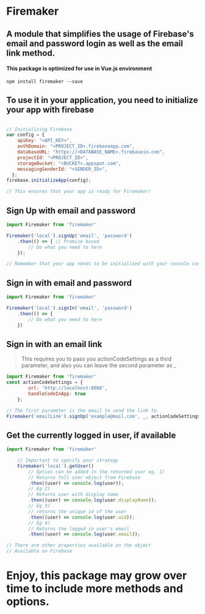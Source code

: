 # Firemaker 

## A module that simplifies the usage of Firebase's email and password login as well as the email link method.

#### This package is optimized for use in Vue.js environment

```console
npm install firemaker --save
```

## To use it in your application, you need to initialize your app with firebase

```javascript

// Initializing Firebase
var config = {
    apiKey: "<API_KEY>",
    authDomain: "<PROJECT_ID>.firebaseapp.com",
    databaseURL: "https://<DATABASE_NAME>.firebaseio.com",
    projectId: "<PROJECT_ID>",
    storageBucket: "<BUCKET>.appspot.com",
    messagingSenderId: "<SENDER_ID>",
  };
firebase.initializeApp(config);

// This ensures that your app is ready for Firemaker!
```

## Sign Up with email and password

```javascript
import Firemaker from 'firemaker'

Firemaker('local').signUp('email', 'password')
    .then(() => { // Promise based
        // Do what you need to here
    });

// Remember that your app needs to be initialized with your console config and activated in Firebase console
```

## Sign in with email and password

```javascript
import Firemaker from 'firemaker'

Firemaker('local').signIn('email', 'password')
    .then(() => {
        // Do what you need to here
    })
```

## Sign in with an email link
> This requires you to pass you actionCodeSettings as a third parameter, and also you can leave the second parameter as _

```javascript
import Firemaker from 'firemaker'
const actionCodeSettings = {
        url: 'http://localhost:8080',
        handleCodeInApp: true
    };

// The first parameter is the email to send the link to.
Firemaker('emailLink').signUp('example@mail.com', _, actionCodeSettings);
```
## Get the currently logged in user, if available

```javascript
import Firemaker from 'firemaker'

    // Important to specify your strategy
    Firemaker('local').getUser()
        // Optios can be added in the returned user eg. 1)
        // Returns full user object from Firebase
        .then((user) => console.log(user));
        // Eg 2)
        // Returns user with display name
        .then((user) => console.log(user.displayName));
        // Eg 3)
        // returns the unique id of the user
        .then((user) => console.log(user.uid));
        // Eg 4)
        // Returns the logged in user's email
        .then((user) => console.log(user.email));

// There are other properties available on the object
// Available on Firebase
```

# Enjoy, this package may grow over time to include more methods and options.